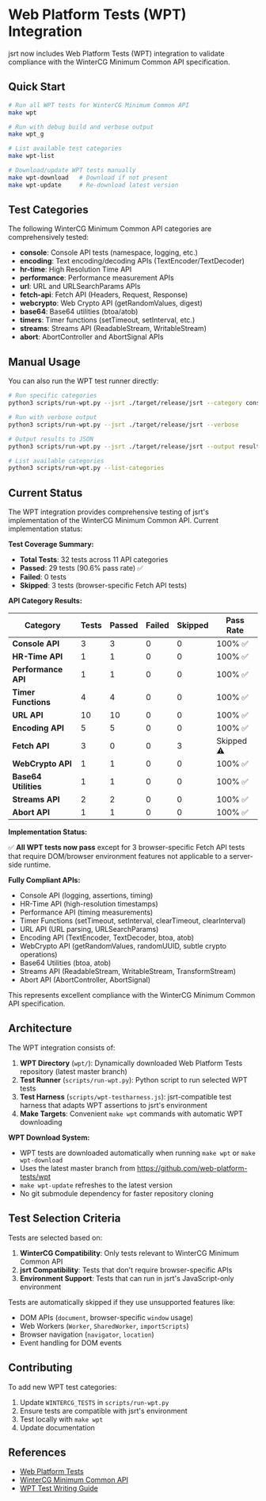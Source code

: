 # Web Platform Tests (WPT) Integration

jsrt now includes Web Platform Tests (WPT) integration to validate compliance with the WinterCG Minimum Common API specification.

## Quick Start

```bash
# Run all WPT tests for WinterCG Minimum Common API
make wpt

# Run with debug build and verbose output
make wpt_g

# List available test categories
make wpt-list

# Download/update WPT tests manually
make wpt-download   # Download if not present
make wpt-update     # Re-download latest version
```

## Test Categories

The following WinterCG Minimum Common API categories are comprehensively tested:

- **console**: Console API tests (namespace, logging, etc.)
- **encoding**: Text encoding/decoding APIs (TextEncoder/TextDecoder) 
- **hr-time**: High Resolution Time API
- **performance**: Performance measurement APIs
- **url**: URL and URLSearchParams APIs
- **fetch-api**: Fetch API (Headers, Request, Response)
- **webcrypto**: Web Crypto API (getRandomValues, digest)
- **base64**: Base64 utilities (btoa/atob)
- **timers**: Timer functions (setTimeout, setInterval, etc.)
- **streams**: Streams API (ReadableStream, WritableStream)
- **abort**: AbortController and AbortSignal APIs

## Manual Usage

You can also run the WPT test runner directly:

```bash
# Run specific categories
python3 scripts/run-wpt.py --jsrt ./target/release/jsrt --category console --category url

# Run with verbose output
python3 scripts/run-wpt.py --jsrt ./target/release/jsrt --verbose

# Output results to JSON
python3 scripts/run-wpt.py --jsrt ./target/release/jsrt --output results.json

# List available categories
python3 scripts/run-wpt.py --list-categories
```

## Current Status

The WPT integration provides comprehensive testing of jsrt's implementation of the WinterCG Minimum Common API. Current implementation status:

**Test Coverage Summary:**
- **Total Tests**: 32 tests across 11 API categories
- **Passed**: 29 tests (90.6% pass rate) ✅
- **Failed**: 0 tests
- **Skipped**: 3 tests (browser-specific Fetch API tests)

**API Category Results:**

| Category | Tests | Passed | Failed | Skipped | Pass Rate |
|----------|-------|--------|--------|---------|-----------|
| **Console API** | 3 | 3 | 0 | 0 | 100% ✅ |
| **HR-Time API** | 1 | 1 | 0 | 0 | 100% ✅ |
| **Performance API** | 1 | 1 | 0 | 0 | 100% ✅ |
| **Timer Functions** | 4 | 4 | 0 | 0 | 100% ✅ |
| **URL API** | 10 | 10 | 0 | 0 | 100% ✅ |
| **Encoding API** | 5 | 5 | 0 | 0 | 100% ✅ |
| **Fetch API** | 3 | 0 | 0 | 3 | Skipped ⚠️ |
| **WebCrypto API** | 1 | 1 | 0 | 0 | 100% ✅ |
| **Base64 Utilities** | 1 | 1 | 0 | 0 | 100% ✅ |
| **Streams API** | 2 | 2 | 0 | 0 | 100% ✅ |
| **Abort API** | 1 | 1 | 0 | 0 | 100% ✅ |

**Implementation Status:**

✅ **All WPT tests now pass** except for 3 browser-specific Fetch API tests that require DOM/browser environment features not applicable to a server-side runtime.

**Fully Compliant APIs:**
- Console API (logging, assertions, timing)
- HR-Time API (high-resolution timestamps)
- Performance API (timing measurements)
- Timer Functions (setTimeout, setInterval, clearTimeout, clearInterval)
- URL API (URL parsing, URLSearchParams)
- Encoding API (TextEncoder, TextDecoder, btoa, atob)
- WebCrypto API (getRandomValues, randomUUID, subtle crypto operations)
- Base64 Utilities (btoa, atob)
- Streams API (ReadableStream, WritableStream, TransformStream)
- Abort API (AbortController, AbortSignal)

This represents excellent compliance with the WinterCG Minimum Common API specification.

## Architecture

The WPT integration consists of:

1. **WPT Directory** (`wpt/`): Dynamically downloaded Web Platform Tests repository (latest master branch)
2. **Test Runner** (`scripts/run-wpt.py`): Python script to run selected WPT tests
3. **Test Harness** (`scripts/wpt-testharness.js`): jsrt-compatible test harness that adapts WPT assertions to jsrt's environment
4. **Make Targets**: Convenient `make wpt` commands with automatic WPT downloading

**WPT Download System:**
- WPT tests are downloaded automatically when running `make wpt` or `make wpt-download`
- Uses the latest master branch from https://github.com/web-platform-tests/wpt
- `make wpt-update` refreshes to the latest version
- No git submodule dependency for faster repository cloning

## Test Selection Criteria

Tests are selected based on:

1. **WinterCG Compatibility**: Only tests relevant to WinterCG Minimum Common API
2. **jsrt Compatibility**: Tests that don't require browser-specific APIs
3. **Environment Support**: Tests that can run in jsrt's JavaScript-only environment

Tests are automatically skipped if they use unsupported features like:
- DOM APIs (`document`, browser-specific `window` usage)
- Web Workers (`Worker`, `SharedWorker`, `importScripts`)
- Browser navigation (`navigator`, `location`)
- Event handling for DOM events

## Contributing

To add new WPT test categories:

1. Update `WINTERCG_TESTS` in `scripts/run-wpt.py`
2. Ensure tests are compatible with jsrt's environment
3. Test locally with `make wpt`
4. Update documentation

## References

- [Web Platform Tests](https://web-platform-tests.org/)
- [WinterCG Minimum Common API](https://wintercg.org/work/minimum-common-api/)
- [WPT Test Writing Guide](https://web-platform-tests.org/writing-tests/)